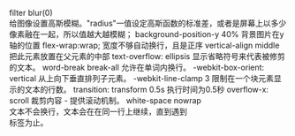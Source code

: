 filter blur(0)   
  给图像设置高斯模糊。"radius"一值设定高斯函数的标准差，或者是屏幕上以多少像素融在一起，所以值越大越模糊；
background-position-y 40%
  背景图片在y轴的位置
flex-wrap:wrap;
  宽度不够自动换行，且是正序
vertical-align middle
  把此元素放置在父元素的中部
text-overflow: ellipsis
  显示省略符号来代表被修剪的文本。
word-break break-all
  允许在单词内换行。
-webkit-box-orient: vertical
  从上向下垂直排列子元素。
-webkit-line-clamp 3
  限制在一个块元素显示的文本的行数。
transition: transform 0.5s
  执行时间为0.5秒
overflow-x: scroll
  裁剪内容 - 提供滚动机制。
white-space nowrap  
  文本不会换行，文本会在在同一行上继续，直到遇到 <br> 标签为止。